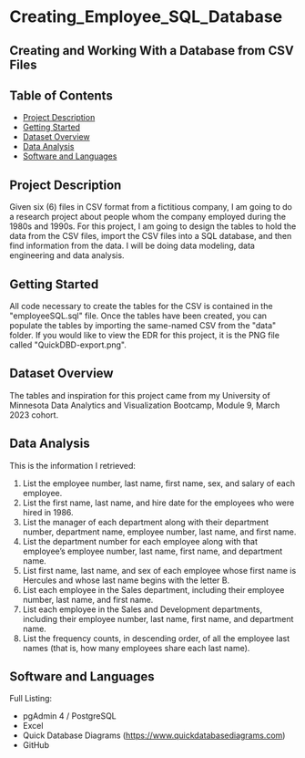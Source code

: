 # Creating_Employee_SQL_Database 

## Creating and Working With a Database from CSV Files

## Table of Contents

- [Project Description](#project-description)
- [Getting Started](#getting_started)
- [Dataset Overview](#dataset-overview)
- [Data Analysis](#data-analysis)
- [Software and Languages](#software-and-languages)

## Project Description

Given six (6) files in CSV format from a fictitious company, I am going to do a research project about people whom the company employed during the 1980s and 1990s. For this project, I am going to design the tables to hold the data from the CSV files, import the CSV files into a SQL database, and then find information from the data. I will be doing data modeling, data engineering and data analysis.

## Getting Started

All code necessary to create the tables for the CSV is contained in the "employeeSQL.sql" file. Once the tables have been created, you can populate the tables by importing the same-named CSV from the "data" folder. If you would like to view the EDR for this project, it is the PNG file called "QuickDBD-export.png".

## Dataset Overview

The tables and inspiration for this project came from my University of Minnesota Data Analytics and Visualization Bootcamp, Module 9, March 2023 cohort. 

## Data Analysis

This is the information I retrieved: 
1.  List the employee number, last name, first name, sex, and salary of each employee.
2.  List the first name, last name, and hire date for the employees who were hired in 1986.
3.  List the manager of each department along with their department number, department name, employee number, last name, and first name.
4.  List the department number for each employee along with that employee’s employee number, last name, first name, and department name.
5.  List first name, last name, and sex of each employee whose first name is Hercules and whose last name begins with the letter B.
6.  List each employee in the Sales department, including their employee number, last name, and first name.
7.  List each employee in the Sales and Development departments, including their employee number, last name, first name, and department name.
8.  List the frequency counts, in descending order, of all the employee last names (that is, how many employees share each last name).

## Software and Languages
Full Listing:
* pgAdmin 4 / PostgreSQL
* Excel
* Quick Database Diagrams (https://www.quickdatabasediagrams.com)
* GitHub
